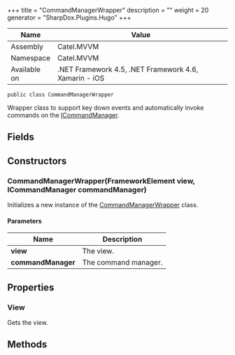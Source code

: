 

+++
title = "CommandManagerWrapper" 
description = ""
weight = 20
generator = "SharpDox.Plugins.Hugo"
+++

Name|Value
---|---
Assembly|Catel.MVVM
Namespace|Catel.MVVM
Available on|.NET Framework 4.5, .NET Framework 4.6, Xamarin - iOS

```
public class CommandManagerWrapper
```

Wrapper class to support key down events and automatically invoke commands on the [ICommandManager](#).

## Fields

## Constructors

### CommandManagerWrapper(FrameworkElement view, ICommandManager commandManager)

Initializes a new instance of the [CommandManagerWrapper](#) class.

#### Parameters

Name|Description
---|---
**view**|The view.
**commandManager**|The command manager.

## Properties

### View

Gets the view.

## Methods

